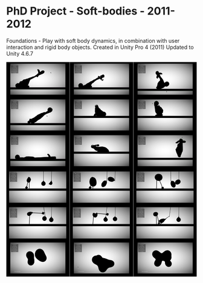 # PhD Project - Soft-bodies - 2011-2012 #


Foundations - Play with soft body dynamics, in combination with user interaction and rigid body objects. Created in Unity Pro 4 (2011) Updated to Unity 4.6.7

![screenshot](screenshot.png)